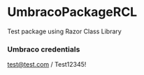 # UmbracoPackageRCL
Test package using Razor Class Library

### Umbraco credentials
test@test.com / Test12345!
